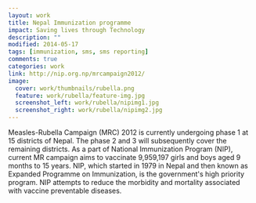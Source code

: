 ```yaml
---
layout: work
title: Nepal Immunization programme  
impact: Saving lives through Technology
description: ""
modified: 2014-05-17
tags: [immunization, sms, sms reporting]
comments: true
categories: work
link: http://nip.org.np/mrcampaign2012/  
image:
  cover: work/thumbnails/rubella.png
  feature: work/rubella/feature-img.jpg
  screenshot_left: work/rubella/nipimg1.jpg
  screenshot_right: work/rubella/nipimg2.jpg
---
```


Measles-Rubella Campaign (MRC) 2012 is currently undergoing phase 1 at 15 districts of Nepal. The phase 2 and 3 will subsequently cover the remaining districts. As a part of National Immunization Program (NIP), current MR campaign aims to vaccinate 9,959,197 girls and boys aged 9 months to 15 years. NIP, which started in 1979 in Nepal and then known as Expanded Programme on Immunization, is the government's high priority program. NIP attempts to reduce the morbidity and mortality associated with vaccine preventable diseases.